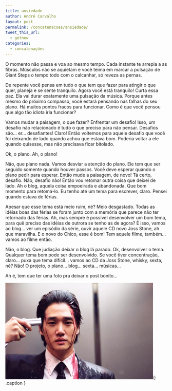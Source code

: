 ```yaml
---
title: ansiedade
author: André Carvalho
layout: post
permalink: /concatenacoes/ansiedade/
tweet_this_url:
  - getnew
categories:
  - concatenações
---
```


O momento não passa e voa ao mesmo tempo. Cada instante te arrepia a as fibras. Músculos não se aquietam e você teima em marcar a pulsação de Giant Steps o tempo todo com o calcanhar, só reveza as pernas.

De repente você pensa em tudo o que tem que fazer para atingir o que quer, planeja e se sente tranquilo. Agora você está tranquilo! Curta essa paz. Ela vai durar exatamente uma pulsação da música. Porque antes mesmo do próximo compasso, você estará pensando nas falhas do seu plano. Há muitos pontos fracos para funcionar. Como é que você pensou que algo tão idiota iria funcionar?

Vamos mudar a paisagem, o que fazer? Enfrentar um desafio! Isso, um desafio não relacionado é tudo o que preciso para não pensar. Desafios são… er… desafiantes! Claro! Então voltemos para aquele desafio que você foi deixando de lado quando achou que estava bom. Poderia voltar a ele quando quisesse, mas não precisava ficar bitolado.

Ok, o plano. Ah, o plano!

Não, que plano nada. Vamos desviar a atenção do plano. Ele tem que ser seguido somente quando houver passos. Você deve esperar quando o plano pedir para esperar. Então mude a paisagem, de novo! Tá certo, desafio. Não, desafio não! Então vou retomar outra coisa que deixei de lado. Ah o blog, aquela coisa empoeirada e abandonada. Que bom momento para retomá-lo. Eu tenho até um tema para escrever, claro. Pensei quando estava de férias.

Apesar que esse tema está meio ruim, né? Meio desgastado. Todas as idéias boas das férias se foram junto com a memória que parece não ter retornado das férias. Ah, mas sempre é possível desenvolver um bom tema, para quê preciso das idéias de outrora se tenho as de agora? É isso, vamos ao blog… ver um episódio da série, ouvir aquele CD novo Joss Stone, ah que maravilha. E o novo do Chico, esse é bom! Tem aquele filme, também… vamos ao filme então.

Não, o blog. Que judiação deixar o blog lá parado. Ok, desenvolver o tema. Qualquer tema bom pode ser desenvolvido. Se você tiver concentração, claro… puxa que tema difícil… vamos ao CD da Joss Stone, whisky, sexta, né? Não! O projeto, o plano… blog… sexta… músicas…

Ah é, tem que ter uma foto pra deixar o post bonito…

![E agora?](/wp-content/uploads/2011/07/up-old_boy_2_lg.jpg){: .caption }
